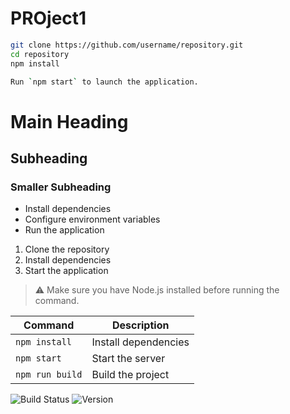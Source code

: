 # PROject1

```bash
git clone https://github.com/username/repository.git
cd repository
npm install

Run `npm start` to launch the application.
```
# Main Heading
## Subheading
### Smaller Subheading

- Install dependencies
- Configure environment variables
- Run the application

1. Clone the repository
2. Install dependencies
3. Start the application

> ⚠️ Make sure you have Node.js installed before running the command.

| Command | Description |
|---------|-------------|
| `npm install` | Install dependencies |
| `npm start` | Start the server |
| `npm run build` | Build the project |


![Build Status](https://img.shields.io/badge/build-passing-green)
![Version](https://img.shields.io/badge/version-1.0.0-blue)
